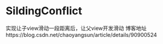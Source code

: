 # SildingConflict
实现让子view滑动一段距离后，让父view开发滑动
博客地址https://blog.csdn.net/chaoyangsun/article/details/90900524
